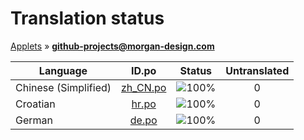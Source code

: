 # Translation status
[Applets](../../README.md) &#187; **github-projects@morgan-design.com**

Language | ID.po | Status | Untranslated
---------|:--:|:------:|:-----------:
Chinese (Simplified) | [zh_CN.po](po/zh_CN.po) | ![100%](http://progressed.io/bar/100) | 0
Croatian | [hr.po](po/hr.po) | ![100%](http://progressed.io/bar/100) | 0
German | [de.po](po/de.po) | ![100%](http://progressed.io/bar/100) | 0
